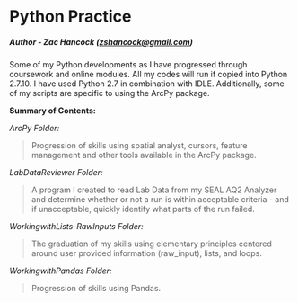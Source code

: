 Python Practice
==============
##### Author - Zac Hancock (zshancock@gmail.com)

Some of my Python developments as I have progressed through coursework and online modules. 
All my codes will run if copied into Python 2.7.10. I have used Python 2.7 in combination with IDLE.
Additionally, some of my scripts are specific to using the ArcPy package.

**Summary of Contents:**

*ArcPy Folder:*
>Progression of skills using spatial analyst, cursors, feature management and other tools 
>available in the ArcPy package. 

*LabDataReviewer Folder:*
>A program I created to read Lab Data from my SEAL AQ2 Analyzer and determine whether or not
>a run is within acceptable criteria - and if unacceptable, quickly identify what parts of the 
>run failed. 

*WorkingwithLists-RawInputs Folder:*
>The graduation of my skills using elementary principles centered around user provided
>information (raw_input), lists, and loops.

*WorkingwithPandas Folder:*
>Progression of skills using Pandas. 
